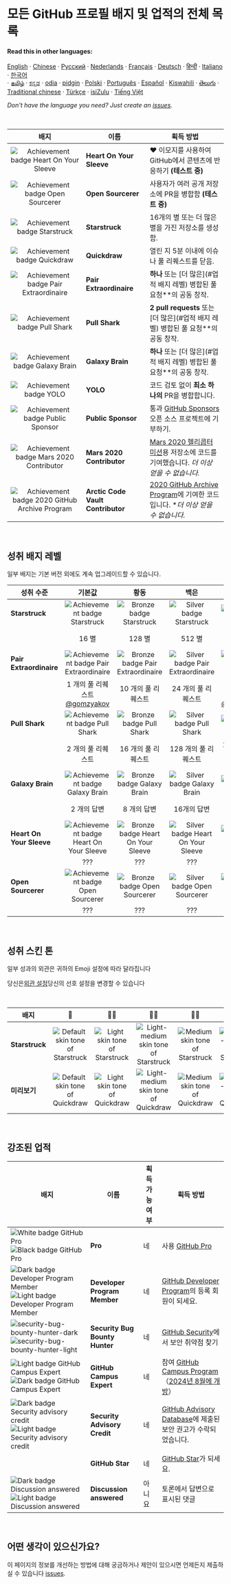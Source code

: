 # 모든 GitHub 프로필 배지 및 업적의 전체 목록

#### Read this in other languages:

[English](../README.md)
&middot; [Chinese](chinese.md)
&middot; [Русский](../../lang/russian/russian)
&middot; [Nederlands](dutch.md)
&middot; [Français](french.md)
&middot; [Deutsch](german.md)
&middot; [हिन्दी](hindi.md)
&middot; [Italiano](italian.md)
&middot; [한국어](lang/korean/README.md)  
&middot; [தமிழ்](lang/tamil/README.md)
&middot; [ಕನ್ನಡ](kannada.md)
&middot; [odia](../../lang/odia/odia)
&middot; [pidgin](../../lang/pidgin/pidgin)
&middot; [Polski](../../lang/polish/polish)
&middot; [Português](../../lang/portuguese/portuguese)
&middot; [Español](../../lang/spanish/spanish)
&middot; [Kiswahili](../../lang/swahili/swahili)
&middot; [తెలుగు](../../lang/telugu/telugu)
&middot; [Traditional chinese](../../lang/traditional-chinese/traditional-chinese)
&middot; [Türkçe](../../lang/turkish/turkish)
&middot; [isiZulu](../../lang/zulu/zulu)
&middot; [Tiếng Việt](../../lang/vietnamese/vietnamese)

_Don't have the language you need? Just create an [issues](https://github.com/gomzyakov/achievements/issues)._

<br>

| 배지 | 이름 | 획득 방법                                                                                                                                                      |
| :---: | --- |------------------------------------------------------------------------------------------------------------------------------------------------------------------|
| ![Achievement badge Heart On Your Sleeve](https://github.githubassets.com/images/modules/profile/achievements/heart-on-your-sleeve-default.png) | **Heart On Your Sleeve** | ❤️ 이모지를 사용하여 GitHub에서 콘텐츠에 반응하기 **(테스트 중)** |
| ![Achievement badge Open Sourcerer](https://github.githubassets.com/images/modules/profile/achievements/open-sourcerer-default.png) | **Open Sourcerer** | 사용자가 여러 공개 저장소에 PR을 병합함 **(테스트 중)** |
| ![Achievement badge Starstruck](https://github.githubassets.com/images/modules/profile/achievements/starstruck-default.png) | **Starstruck** | 16개의 별 또는 더 많은 별을 가진 저장소를 생성함.                                                                                              |
| ![Achievement badge Quickdraw](https://github.githubassets.com/images/modules/profile/achievements/quickdraw-default.png) | **Quickdraw** | 열린 지 5분 이내에 이슈나 풀 리퀘스트를 닫음.                                                                                                       |
| ![Achievement badge Pair Extraordinaire](https://github.githubassets.com/images/modules/profile/achievements/pair-extraordinaire-default.png) | **Pair Extraordinaire** | **하나** 또는 [더 많은](#업적 배지 레벨) 병합된 풀 요청**의 공동 창작.                                                                                             |
| ![Achievement badge Pull Shark](https://github.githubassets.com/images/modules/profile/achievements/pull-shark-default.png) | **Pull Shark** | **2 pull requests** 또는 [더 많은](#업적 배지 레벨) 병합된 풀 요청**의 공동 창작.                                                                                                           |
| ![Achievement badge Galaxy Brain](https://github.githubassets.com/images/modules/profile/achievements/galaxy-brain-default.png) | **Galaxy Brain** | **하나** 또는 [더 많은](#업적 배지 레벨) 병합된 풀 요청**의 공동 창작.                                                                                                                      |
| ![Achievement badge YOLO](https://github.githubassets.com/images/modules/profile/achievements/yolo-default.png) | **YOLO** | 코드 검토 없이 **최소 하나의** PR을 병합합니다.                                                                                                       |
| ![Achievement badge Public Sponsor](https://github.githubassets.com/images/modules/profile/achievements/public-sponsor-default.png) | **Public Sponsor** | 통과 [GitHub Sponsors](https://github.com/sponsors) 오픈 소스 프로젝트에 기부하기.                                                                                  |
| ![Achievement badge Mars 2020 Contributor](https://github.githubassets.com/images/modules/profile/achievements/mars-2020-contributor-default.png) | **Mars 2020 Contributor** | [Mars 2020 헬리콥터 미션](https://github.com/readme/featured/nasa-ingenuity-helicopter)용 저장소에 코드를 기여했습니다. *더 이상 얻을 수 없습니다.* |
| ![Achievement badge 2020 GitHub Archive Program](https://github.githubassets.com/images/modules/profile/achievements/arctic-code-vault-contributor-default.png) | **Arctic Code Vault Contributor** | [2020 GitHub Archive Program](https://archiveprogram.github.com/)에 기여한 코드입니다. **더 이상 얻을 수 없습니다.*                                 |

<br>

## 성취 배지 레벨

일부 배지는 기본 버전 외에도 계속 업그레이드할 수 있습니다.

| 성취 수준 | 기본값 | 황동 | 백은 | 금 |
| --- | :---: | :---: | :---: | :---: |
| **Starstruck** | ![Achievement badge Starstruck](https://github.githubassets.com/images/modules/profile/achievements/starstruck-default.png) | ![Bronze badge Starstruck](https://github.githubassets.com/images/modules/profile/achievements/starstruck-bronze.png) | ![Silver badge Starstruck](https://github.githubassets.com/images/modules/profile/achievements/starstruck-silver.png) | ![Gold badge Starstruck](https://github.githubassets.com/images/modules/profile/achievements/starstruck-gold.png) |
| | 16 별 | 128 별 | 512 별 | 4096 별 <br>[@torvalds](https://github.com/torvalds?achievement=starstruck&tab=achievements) |
| **Pair Extraordinaire** | ![Achievement badge Pair Extraordinaire][pe-default] | ![Bronze badge Pair Extraordinaire][pe-bronze] | ![Silver badge Pair Extraordinaire][pe-silver] | ![Gold badge Pair Extraordinaire][pe-gold] |
| | 1 개의 풀 리퀘스트 <br>[@gomzyakov](https://github.com/gomzyakov?achievement=pair-extraordinaire&tab=achievements) | 10 개의 풀 리퀘스트 | 24 개의 풀 리퀘스트  | 48 개의 풀 리퀘스트 <br>[@Rongronggg9](https://github.com/Rongronggg9?achievement=pair-extraordinaire&tab=achievements) |
| **Pull Shark** | ![Achievement badge Pull Shark][ps-default] | ![Bronze badge Pull Shark][ps-bronze] | ![Silver badge Pull Shark][ps-silver] | ![Gold badge Pull Shark][ps-gold] |
| | 2 개의 풀 리퀘스트 | 16 개의 풀 리퀘스트 | 128 개의 풀 리퀘스트 | 1024 개의 풀 리퀘스트 <br>[@ljharb](https://github.com/ljharb?achievement=pull-shark&tab=achievements) |
| **Galaxy Brain** | ![Achievement badge Galaxy Brain][gb-default] | ![Bronze badge Galaxy Brain][gb-bronze] | ![Silver badge Galaxy Brain][gb-silver] | ![Gold badge Galaxy Brain][gb-gold] |
| | 2 개의 답변 | 8 개의 답변 | 16개의 답변 | 32 개의 답변 <br>[@ljharb](https://github.com/ljharb?achievement=galaxy-brain&tab=achievements) |
| **Heart On Your Sleeve** | ![Achievement badge Heart On Your Sleeve](https://github.githubassets.com/images/modules/profile/achievements/heart-on-your-sleeve-default.png) | ![Bronze badge Heart On Your Sleeve](https://github.githubassets.com/images/modules/profile/achievements/heart-on-your-sleeve-bronze.png) | ![Silver badge Heart On Your Sleeve](https://github.githubassets.com/images/modules/profile/achievements/heart-on-your-sleeve-silver.png) | ![Gold badge Heart On Your Sleeve](https://github.githubassets.com/images/modules/profile/achievements/heart-on-your-sleeve-gold.png) |
| | ??? | ??? | ??? | ??? |
| **Open Sourcerer** | ![Achievement badge Open Sourcerer](https://github.githubassets.com/images/modules/profile/achievements/open-sourcerer-default.png) | ![Bronze badge Open Sourcerer](https://github.githubassets.com/images/modules/profile/achievements/open-sourcerer-bronze.png) | ![Silver badge Open Sourcerer](https://github.githubassets.com/images/modules/profile/achievements/open-sourcerer-silver.png) | ![Gold badge Open Sourcerer](https://github.githubassets.com/images/modules/profile/achievements/open-sourcerer-gold.png) |
| | ??? | ??? | ??? | ??? |


[ss-bronze]: https://github.githubassets.com/images/modules/profile/achievements/starstruck-bronze.png
[ss-silver]: https://github.githubassets.com/images/modules/profile/achievements/starstruck-silver.png
[ss-gold]: https://github.githubassets.com/images/modules/profile/achievements/starstruck-gold.png

[pe-default]: https://github.githubassets.com/images/modules/profile/achievements/pair-extraordinaire-default.png
[pe-bronze]: https://github.githubassets.com/images/modules/profile/achievements/pair-extraordinaire-bronze.png
[pe-silver]: https://github.githubassets.com/images/modules/profile/achievements/pair-extraordinaire-silver.png
[pe-gold]: https://github.githubassets.com/images/modules/profile/achievements/pair-extraordinaire-gold.png

[ps-default]: https://github.githubassets.com/images/modules/profile/achievements/pull-shark-default.png
[ps-bronze]: https://github.githubassets.com/images/modules/profile/achievements/pull-shark-bronze.png
[ps-silver]: https://github.githubassets.com/images/modules/profile/achievements/pull-shark-silver.png
[ps-gold]: https://github.githubassets.com/images/modules/profile/achievements/pull-shark-gold.png

[gb-default]: https://github.githubassets.com/images/modules/profile/achievements/galaxy-brain-default.png
[gb-bronze]: https://github.githubassets.com/images/modules/profile/achievements/galaxy-brain-bronze.png
[gb-silver]: https://github.githubassets.com/images/modules/profile/achievements/galaxy-brain-silver.png
[gb-gold]: https://github.githubassets.com/images/modules/profile/achievements/galaxy-brain-gold.png

<br>

## 성취 스킨 톤

일부 성과의 외관은 귀하의 Emoji 설정에 따라 달라집니다

당신은[외관 설정](https://github.com/settings/appearance)당신의 선호 설정을 변경할 수 있습니다

<br>

| **배지** | 👋 | 👋🏻 | 👋🏼 | 👋🏽 | 👋🏾 | 👋🏿 |
| --- | :---: | :---: | :---: | :---: | :---: | :---: |
| **Starstruck** | ![Default skin tone of Starstruck](https://github.githubassets.com/images/modules/profile/achievements/starstruck-default.png) | ![Light skin tone of Starstruck](https://github.githubassets.com/images/modules/profile/achievements/starstruck-default--light.png) | ![Light-medium skin tone of Starstruck](https://github.githubassets.com/images/modules/profile/achievements/starstruck-default--light-medium.png) | ![Medium skin tone of Starstruck](https://github.githubassets.com/images/modules/profile/achievements/starstruck-default--medium.png) | ![Medium-dark skin tone of Starstruck](https://github.githubassets.com/images/modules/profile/achievements/starstruck-default--medium-dark.png) | ![Dark skin tone of Starstruck](https://github.githubassets.com/images/modules/profile/achievements/starstruck-default--dark.png) |
| **미리보기** | ![Default skin tone of Quickdraw][q-default] | ![Light skin tone of Quickdraw][q-light] | ![Light-medium skin tone of Quickdraw][q-light-medium] | ![Medium skin tone of Quickdraw][q-medium] | ![Medium-dark skin tone of Quickdraw][q-medium-dark] | ![Dark skin tone of Quickdraw][q-dark] |

[s-light]: https://github.githubassets.com/images/modules/profile/achievements/starstruck-default--light.png
[s-light-medium]: https://github.githubassets.com/images/modules/profile/achievements/starstruck-default--light-medium.png
[s-medium]: https://github.githubassets.com/images/modules/profile/achievements/starstruck-default--medium.png
[s-medium-dark]: https://github.githubassets.com/images/modules/profile/achievements/starstruck-default--medium-dark.png
[s-dark]: https://github.githubassets.com/images/modules/profile/achievements/starstruck-default--dark.png

[q-default]: https://github.githubassets.com/images/modules/profile/achievements/quickdraw-default.png
[q-light]: https://github.githubassets.com/images/modules/profile/achievements/quickdraw-default--light.png
[q-light-medium]: https://github.githubassets.com/images/modules/profile/achievements/quickdraw-default--light-medium.png
[q-medium]: https://github.githubassets.com/images/modules/profile/achievements/quickdraw-default--medium.png
[q-medium-dark]: https://github.githubassets.com/images/modules/profile/achievements/quickdraw-default--medium-dark.png
[q-dark]: https://github.githubassets.com/images/modules/profile/achievements/quickdraw-default--dark.png

<br>

## 강조된 업적

| 배지 | 이름 | 획득 가능 여부 | 획득 방법 |
| --- | --- | --- | --- |
| ![White badge GitHub Pro](https://user-images.githubusercontent.com/65187002/173065531-57dbf8b1-7eb7-4d46-81bf-f2d18c7c9112.svg#gh-dark-mode-only)![Black badge GitHub Pro](https://user-images.githubusercontent.com/65187002/173065669-d1fdb5a7-8895-43cc-8dea-72a511a37e86.svg#gh-light-mode-only) | **Pro** | 네 | 사용 [GitHub Pro](https://docs.github.com/en/get-started/learning-about-github/githubs-products#github-pro) |
| ![Dark badge Developer Program Member](https://user-images.githubusercontent.com/65187002/173079579-3c393d22-7a13-4e7d-87b8-341fb613d52b.svg#gh-dark-mode-only)![Light badge Developer Program Member](https://user-images.githubusercontent.com/65187002/173079614-33f43a97-1cc2-4228-85e3-ef43836e17c2.svg#gh-light-mode-only) | **Developer Program Member** | 네 | [GitHub Developer Program](https://docs.github.com/en/developers/overview/github-developer-program)의 등록 회원이 되세요. |
| ![security-bug-bounty-hunter-dark](https://user-images.githubusercontent.com/65187002/173081624-93e3cf1f-50b7-45a4-82b7-1954f66368b9.svg#gh-dark-mode-only)![security-bug-bounty-hunter-light](https://user-images.githubusercontent.com/65187002/173081657-e500d72c-9247-44c2-a3d3-2deff30e1ae7.svg#gh-light-mode-only) | **Security Bug Bounty Hunter** | 네 | [GitHub Security](https://bounty.github.com/)에서 보안 취약점 찾기 |
| ![Light badge GitHub Campus Expert][gce-dark]![Dark badge GitHub Campus Expert][gce-light] | **GitHub Campus Expert** | 네 | 참여 [GitHub Campus Program](https://education.github.com/experts)（[2024년 8월에 개방](https://education.github.com/campus_experts)）|
| ![Dark badge Security advisory credit][SAC-dark]![Light badge Security advisory credit][SAC-light] | **Security Advisory Credit** | 네 | [GitHub Advisory Database](https://github.com/advisories)에 제출된 보안 권고가 수락되었습니다. |
|  | **GitHub Star** | 네 | [GitHub Star](https://stars.github.com)가 되세요.|
| ![Dark badge Discussion answered](https://user-images.githubusercontent.com/65187002/173078083-15a75f15-b040-4a92-8d70-561a206d9fd9.svg#gh-dark-mode-only)![Light badge Discussion answered](https://user-images.githubusercontent.com/65187002/173078106-28bea542-4620-46ee-837d-defda3e44ca6.svg#gh-light-mode-only) | **Discussion answered** | 아니요 | 토론에서 답변으로 표시된 댓글 |


[gce-dark]: https://user-images.githubusercontent.com/65187002/173082819-b3625c23-bfd6-4492-b828-56ed91c45f52.svg#gh-dark-mode-only
[gce-light]: https://user-images.githubusercontent.com/65187002/173082836-08be81fe-13b7-4acf-9096-e5241d76f237.svg#gh-light-mode-only
[SAC-dark]: https://user-images.githubusercontent.com/65187002/173084051-79a0a626-1c1a-4d60-afdf-50ad001d7b21.svg#gh-dark-mode-only
[SAC-light]: https://user-images.githubusercontent.com/65187002/173084071-5f321da2-b2a9-490b-a524-1b21fa384d7e.svg#gh-light-mode-only

<br>

## 어떤 생각이 있으신가요?

이 페이지의 정보를 개선하는 방법에 대해 궁금하거나 제안이 있으시면 언제든지 제출하실 수 있습니다 [issues](https://github.com/gomzyakov/achievements/issues).
